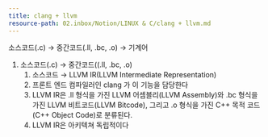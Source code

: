 ```yaml
---
title: clang + llvm
resource-path: 02.inbox/Notion/LINUX & C/clang + llvm.md
---
```

소스코드(.c) → 중간코드(.ll, .bc, .o) → 기계어

1. 소스코드(.c) → 중간코드((.ll, .bc, .o)
    1. 소스코드 → LLVM IR(LLVM Intermediate Representation)
    2. 프론트 엔드 컴파일러인 clang 가 이 기능을 담당한다
    3. LLVM IR은 .ll 형식을 가진 LLVM 어셈블리(LLVM Assembly)[](https://namu.wiki/w/LLVM%5C#fn-3)와 .bc 형식을 가진 LLVM 비트코드(LLVM Bitcode), 그리고 .o 형식을 가진 C++ 목적 코드(C++ Object Code)로 분류된다.
    4. LLVM IR은 아키텍쳐 독립적이다